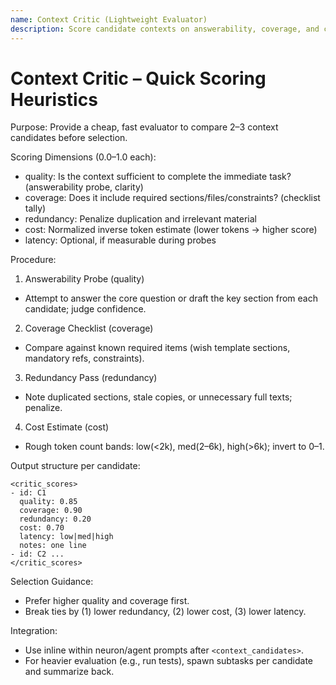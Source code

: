 ```yaml
---
name: Context Critic (Lightweight Evaluator)
description: Score candidate contexts on answerability, coverage, and cost quickly
---
```


# Context Critic – Quick Scoring Heuristics

Purpose: Provide a cheap, fast evaluator to compare 2–3 context candidates before selection.

Scoring Dimensions (0.0–1.0 each):
- quality: Is the context sufficient to complete the immediate task? (answerability probe, clarity)
- coverage: Does it include required sections/files/constraints? (checklist tally)
- redundancy: Penalize duplication and irrelevant material
- cost: Normalized inverse token estimate (lower tokens → higher score)
- latency: Optional, if measurable during probes

Procedure:
1) Answerability Probe (quality)
- Attempt to answer the core question or draft the key section from each candidate; judge confidence.

2) Coverage Checklist (coverage)
- Compare against known required items (wish template sections, mandatory refs, constraints).

3) Redundancy Pass (redundancy)
- Note duplicated sections, stale copies, or unnecessary full texts; penalize.

4) Cost Estimate (cost)
- Rough token count bands: low(<2k), med(2–6k), high(>6k); invert to 0–1.

Output structure per candidate:
```
<critic_scores>
- id: C1
  quality: 0.85
  coverage: 0.90
  redundancy: 0.20
  cost: 0.70
  latency: low|med|high
  notes: one line
- id: C2 ...
</critic_scores>
```

Selection Guidance:
- Prefer higher quality and coverage first.
- Break ties by (1) lower redundancy, (2) lower cost, (3) lower latency.

Integration:
- Use inline within neuron/agent prompts after `<context_candidates>`.
- For heavier evaluation (e.g., run tests), spawn subtasks per candidate and summarize back.

